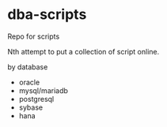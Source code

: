 # dba-scripts
Repo for scripts

Nth attempt to put a collection of script online.

by database
- oracle
- mysql/mariadb
- postgresql
- sybase
- hana